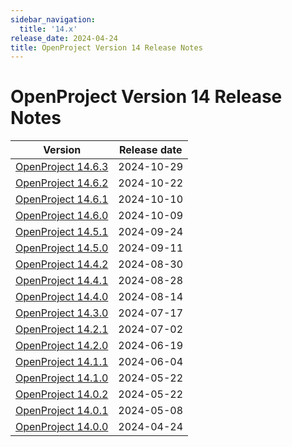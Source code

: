 ```yaml
---
sidebar_navigation:
  title: '14.x'
release_date: 2024-04-24
title: OpenProject Version 14 Release Notes
---
```


# OpenProject Version 14 Release Notes

| Version                       | Release date |
|-------------------------------|--------------|
| [OpenProject 14.6.3](14-6-3/) | 2024-10-29   |
| [OpenProject 14.6.2](14-6-2/) | 2024-10-22   |
| [OpenProject 14.6.1](14-6-1/) | 2024-10-10   |
| [OpenProject 14.6.0](14-6-0/) | 2024-10-09   |
| [OpenProject 14.5.1](14-5-1/) | 2024-09-24   |
| [OpenProject 14.5.0](14-5-0/) | 2024-09-11   |
| [OpenProject 14.4.2](14-4-2/) | 2024-08-30   |
| [OpenProject 14.4.1](14-4-1/) | 2024-08-28   |
| [OpenProject 14.4.0](14-4-0/) | 2024-08-14   |
| [OpenProject 14.3.0](14-3-0/) | 2024-07-17   |
| [OpenProject 14.2.1](14-2-1/) | 2024-07-02   |
| [OpenProject 14.2.0](14-2-0/) | 2024-06-19   |
| [OpenProject 14.1.1](14-1-1/) | 2024-06-04   |
| [OpenProject 14.1.0](14-1-0/) | 2024-05-22   |
| [OpenProject 14.0.2](14-0-2/) | 2024-05-22   |
| [OpenProject 14.0.1](14-0-1/) | 2024-05-08   |
| [OpenProject 14.0.0](14-0-0/) | 2024-04-24   |
